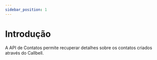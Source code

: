 ```yaml
---
sidebar_position: 1
---
```


# Introdução

A API de Contatos permite recuperar detalhes sobre os contatos criados através do Callbell.